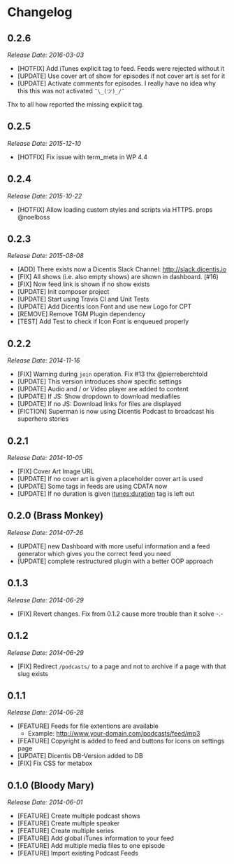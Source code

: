 # Changelog

## 0.2.6
_Release Date: 2016-03-03_

* [HOTFIX] Add iTunes explicit tag to feed. Feeds were rejected without it
* [UPDATE] Use cover art of show for episodes if not cover art is set for it
* [UPDATE] Activate comments for episodes. I really have no idea why this this was not activated `¯\_(ツ)_/¯`

Thx to all how reported the missing explicit tag.

## 0.2.5
_Release Date: 2015-12-10_

* [HOTFIX] Fix issue with term_meta in WP 4.4

## 0.2.4
_Release Date: 2015-10-22_

* [HOTFIX] Allow loading custom styles and scripts via HTTPS. props @noelboss

## 0.2.3
_Release Date: 2015-08-08_

* [ADD] There exists now a Dicentis Slack Channel: http://slack.dicentis.io
* [FIX] All shows (i.e. also empty shows) are shown in dashboard. (#16)
* [FIX] Now feed link is shown if no show exists
* [UPDATE] Init composer project
* [UPDATE] Start using Travis CI and Unit Tests
* [UPDATE] Add Dicentis Icon Font and use new Logo for CPT
* [REMOVE] Remove TGM Plugin dependency
* [TEST] Add Test to check if Icon Font is enqueued properly

## 0.2.2
_Release Date: 2014-11-16_

* [FIX] Warning during `join` operation. Fix #13 thx @pierreberchtold
* [UPDATE] This version introduces show specific settings
* [UPDATE] Audio and / or Video player are added to content
* [UPDATE] If JS: Show dropdown to download mediafiles
* [UPDATE] If no JS: Download links for files are displayed
* [FICTION] Superman is now using Dicentis Podcast to broadcast his superhero stories

## 0.2.1
_Release Date: 2014-10-05_

* [FIX] Cover Art Image URL
* [UPDATE] If no cover art is given a placeholder cover art is used
* [UPDATE] Some <itunes> tags in feeds are using CDATA now
* [UPDATE] If no duration is given <itunes:duration> tag is left out

## 0.2.0 (Brass Monkey)
_Release Date: 2014-07-26_

* [UPDATE] new Dashboard with more useful information and a feed generator which gives you the correct feed you need
* [UPDATE] complete restructured plugin with a better OOP approach

## 0.1.3
_Release Date: 2014-06-29_

* [FIX] Revert changes. Fix from 0.1.2 cause more trouble than it solve -.-

## 0.1.2
_Release Date: 2014-06-29_

* [FIX] Redirect `/podcasts/` to a page and not to archive if a page with that slug exists

## 0.1.1
_Release Date: 2014-06-28_

* [FEATURE] Feeds for file extentions are available
	* Example: http://www.your-domain.com/podcasts/feed/mp3
* [FEATURE] Copyright is added to feed and buttons for icons on settings page
* [UPDATE] Dicentis DB-Version added to DB
* [FIX] Fix CSS for metabox

## 0.1.0 (Bloody Mary)
_Release Date: 2014-06-01_

* [FEATURE] Create multiple podcast shows
* [FEATURE] Create multiple speaker
* [FEATURE] Create multiple series
* [FEATURE] Add global iTunes information to your feed
* [FEATURE] Add multiple media files to one episode
* [FEATURE] Import existing Podcast Feeds
